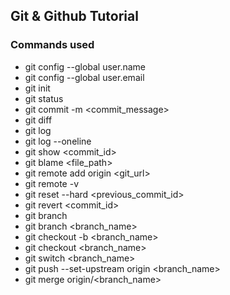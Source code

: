 ## Git & Github Tutorial
### Commands used
- git config --global user.name
- git config --global user.email
- git init
- git status
- git commit -m <commit_message>
- git diff
- git log
- git log --oneline
- git show <commit_id>
- git blame <file_path>
- git remote add origin <git_url>
- git remote -v
- git reset --hard <previous_commit_id>
- git revert <commit_id>
- git branch
- git branch <branch_name>
- git checkout -b <branch_name>
- git checkout <branch_name>
- git switch <branch_name>
- git push --set-upstream origin <branch_name>
- git merge origin/<branch_name>
